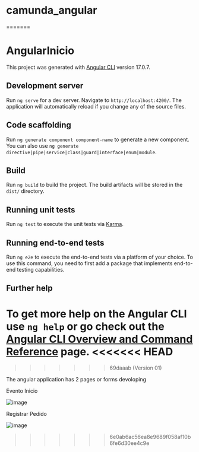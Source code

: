 
# camunda_angular
=======
# AngularInicio

This project was generated with [Angular CLI](https://github.com/angular/angular-cli) version 17.0.7.

## Development server

Run `ng serve` for a dev server. Navigate to `http://localhost:4200/`. The application will automatically reload if you change any of the source files.

## Code scaffolding

Run `ng generate component component-name` to generate a new component. You can also use `ng generate directive|pipe|service|class|guard|interface|enum|module`.

## Build

Run `ng build` to build the project. The build artifacts will be stored in the `dist/` directory.

## Running unit tests

Run `ng test` to execute the unit tests via [Karma](https://karma-runner.github.io).

## Running end-to-end tests



Run `ng e2e` to execute the end-to-end tests via a platform of your choice. To use this command, you need to first add a package that implements end-to-end testing capabilities.

## Further help

To get more help on the Angular CLI use `ng help` or go check out the [Angular CLI Overview and Command Reference](https://angular.io/cli) page.
<<<<<<< HEAD
=======
>>>>>>> 69daaab (Version 01)

The angular application has 2 pages or forms devoloping

Evento Inicio 

![image](https://github.com/roger551983/camunda_angular/assets/52264667/7f5e36a3-f8df-416c-909a-c3ecf43aea0c)


Registrar Pedido 

![image](https://github.com/roger551983/camunda_angular/assets/52264667/e9afe6e8-8fe2-4115-8366-13c36b1c2610)

>>>>>>> 6e0ab6ac56ea8e9689f058af10b6fe6d30ee4c9e

